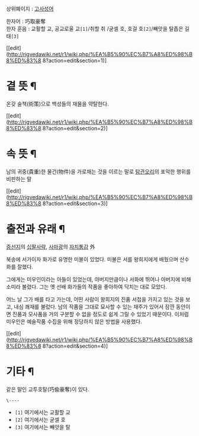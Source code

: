 상위폐이지 : [고사성어](%EA%B3%A0%EC%82%AC%EC%84%B1%EC%96%B4.md)

한자어 : 巧取豪奪  
한자 훈음 : 교활할 교, 공교로울 교`[1]`/취할 취 /굳셀 호, 호걸 호`[2]`/빼앗을 탈좁은 길 태`[3]`

[[edit](http://rigvedawiki.net/r1/wiki.php/%EA%B5%90%EC%B7%A8%ED%98%B8%ED%83%8
8?action=edit&section=1)]

# 곁 뜻 ¶

온갖 술책(術策)으로 백성들의 재물을 약탈한다.

  

[[edit](http://rigvedawiki.net/r1/wiki.php/%EA%B5%90%EC%B7%A8%ED%98%B8%ED%83%8
8?action=edit&section=2)]

# 속 뜻 ¶

남의 귀중(貴重)한 물건(物件)을 가로채는 것을 이르는 말로
[탐관오리](%ED%83%90%EA%B4%80%EC%98%A4%EB%A6%AC.md)의 포악한 행위를 비판하는 말

  

[[edit](http://rigvedawiki.net/r1/wiki.php/%EA%B5%90%EC%B7%A8%ED%98%B8%ED%83%8
8?action=edit&section=3)]

# 출전과 유래 ¶

[증선지](%EC%A6%9D%EC%84%A0%EC%A7%80.md)의
[십팔사략](%EC%8B%AD%ED%8C%94%EC%82%AC%EB%9E%B5.md),
[사마광](%EC%82%AC%EB%A7%88%EA%B4%91.md)의
[자치통감](%EC%9E%90%EC%B9%98%ED%86%B5%EA%B0%90.md) 外

  

북송에 서가이자 화가로 유명한 미불이 있었다. 미불은 서를 왕희지에게 배웠으며 산수화를 잘했다.  

그에게는 미우인이라는 아들이 있었는데, 아버지만큼이나 서화에 뛰어나 아버지에 비해 소미라 불렸다. 그는 옛 선배 화가들의 작품을 좋아하여
닥치는 대로 모았다.  

어느 날 그가 배를 타고 가는데, 어떤 사람이 왕희지의 진품 서첩을 가지고 있는 것을 보고, 내심 쾌재를 불렀다. 남의 작품을 그대로 묘사할
수 있는 재주가 있어서 잠깐 동안이면 진품과 모사품을 거의 구분할 수 없을 정도로 쉽게 그릴 수 있었기 때문이다. 이처럼 미우인은 예술작품
수집을 위해 정당하지 않은 방법을 사용했다.

[[edit](http://rigvedawiki.net/r1/wiki.php/%EA%B5%90%EC%B7%A8%ED%98%B8%ED%83%8
8?action=edit&section=4)]

# 기타 ¶

같은 말인 교투호탈(巧偸豪奪)이 있다.  

`\----`

  * `[1]` 여기에서는 교활할 교
  * `[2]` 여기에서는 굳셀 호
  * `[3]` 여기에서는 빼앗을 탈

